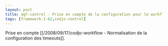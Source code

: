 ```yaml
---
layout: post
title: agf-control - Prise en compte de la configuration pour le workflow
tags: [framework-1-62,codjo-control]
---
```

Prise en compte [[/2008/09/17/codjo-workflow - Normalisation de la configuration des timeouts]].